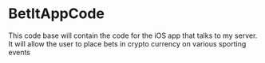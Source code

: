 # BetItAppCode
This code base will contain the code for the iOS app that talks to my server. It will allow the user to place bets in crypto currency on various sporting events
